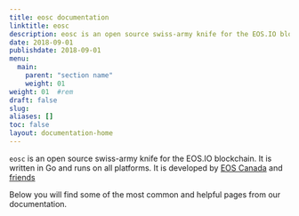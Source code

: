 ```yaml
---
title: eosc documentation
linktitle: eosc
description: eosc is an open source swiss-army knife for the EOS.IO blockchain. It is written in Go and runs on all platforms.
date: 2018-09-01
publishdate: 2018-09-01
menu:
  main:
    parent: "section name"
    weight: 01
weight: 01	#rem
draft: false
slug:
aliases: []
toc: false
layout: documentation-home
---
```


`eosc` is an open source swiss-army knife for the EOS.IO blockchain. It is written in Go and runs on all platforms. It is developed by [EOS Canada](https://www.eoscanada.com) and [friends](https://github.com/eoscanada/eosc/graphs/contributors)

Below you will find some of the most common and helpful pages from our documentation.
